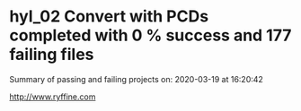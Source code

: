 # hyl_02 Convert with PCDs completed with 0 % success and 177 failing files

Summary of passing and failing projects on: 2020-03-19 at 16:20:42

http://www.ryffine.com
